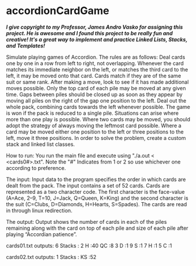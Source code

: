 # accordionCardGame
***I give copyright to my Professor, James Andro Vasko for assigning this project. He is awesome and I found this project to be really fun and creative! It's a great way to implement and practice Linked Lists, Stacks, and Templates!***


Simulate playing games of Accordion. The rules are as follows:
Deal cards one by one in a row from left to right, not overlapping. Whenever the card matches its immediate neighbor on the left, or matches the third card to the left, it may be moved onto that card. Cards match if 
they are of the same suit or same rank. After making a move, look to see if it has made additional moves possible. Only the top card of each pile may be moved at any given time. Gaps between piles should be closed up
as soon as they appear by moving all piles on the right of the gap one position to the left. Deal out the whole pack, combining cards towards the left whenever possible. The game is won if the pack is reduced to a
single pile. Situations can arise where more than one play is possible. Where two cards may be moved, you should adopt the strategy of always moving the leftmost card possible. Where a card may be moved either one 
position to the left or three positions to the left, move it three positions. In order to solve the problem, create a custom stack and linked list classes.

How to run:
You run the main file and execute using "./a.out < <cards0#>.txt". Note the "#" Indicates from 1 or 2 so use whichever one according to preference.

The input:
Input data to the program specifies the order in which cards are dealt from the pack. The input contains a set of 52 cards. Cards are represented as a two character code. The first character is the face-value (A=Ace,
2–9, T=10, J=Jack, Q=Queen, K=King) and the second character is the suit (C=Clubs, D=Diamonds, H=Hearts, S=Spades). The cards are read in through linux redirection.

The output:
Output shows the number of cards in each of the piles remaining along with the card on top of each pile and size of each pile after playing “Accordian patience”.

cards01.txt outputs:
6 Stacks : 2 H :40 QC :8 3 D :1 9 S :1 7 H :1 5 C :1

cards02.txt outputs:
1 Stacks : KS :52
